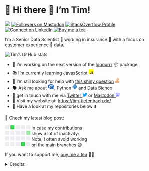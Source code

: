 
<!-- README.md is generated from README.Rmd. Please edit that file -->

# 📢 Hi there 👋 I’m Tim!

<!-- badges: start -->

[<img src="https://img.shields.io/badge/dynamic/json?url=https://raw.githubusercontent.com/TimTeaFan/dynamicTwitterHeader/main/data/followers&label=Twitter&query=$.data.followers&style=social&logo=Twitter">](https://twitter.com/timteafan/status/1511034067344572422?s=21)
<a rel="me" href="https://fosstodon.org/@TimTeaFan"><img src="https://img.shields.io/mastodon/follow/109529514106713499?domain=https%3A%2F%2Ffosstodon.org&amp;label=Mastodon%20&amp;style=social" alt="Followers on Mastodon"/></a>
<a href="https://stackoverflow.com/users/9349302/timteafan" target="blank"><img src="https://img.shields.io/stackexchange/stackoverflow/r/9349302?label=Reputation&amp;logo=StackOverflow&amp;logoColor=orange&amp;style=social" alt="StackOverflow Profile"/></a>
<a href="https://www.linkedin.com/in/timtiefenbach" target="blank"><img src="https://shields.io/badge/Connect-0A66C2?logo=linkedin&amp;logoColor=white" alt="Connect on LinkedIn"/>
</a> [![Buy me a
tea](README_files/figure-gfm/buymeatea6.svg)](https://www.buymeacoffee.com/timteafan)
<!-- badges: end -->

I’m a Senior Data Scientist 🥼 working in insurance 📝 with a focus on
customer experience 🤗 data.

![Tim’s GitHub
stats](https://github-readme-stats-sigma-five.vercel.app/api?username=timteafan&theme=tokyonight&bg_color=00000000&show_icons=true)

- 🔨 I’m working on the next version of the
  [loopurrr](https://github.com/TimTeaFan/loopurrr/) 📦 package
- 📚 I’m currently learning JavasScript <img
  src="README_files/figure-gfm/fa-icon-37c49b8093c25c439b1b4db6049857c5.svg"
  width="15" height="18" />
- 🤔 I’m still looking for help with [this shiny
  question](https://stackoverflow.com/questions/59382931/embed-an-external-shiny-app-in-another-vanilla-shiny-app)
  <img
  src="README_files/figure-gfm/fa-icon-4903764b0d4ea98d4a063b4b8bc71ee5.svg"
  width="13" height="18" />
- 🗣️ Ask me about <img
  src="README_files/figure-gfm/fa-icon-9993944d25bd9d653b35384522f3499c.svg"
  width="20" height="18" />, Python <img
  src="README_files/figure-gfm/fa-icon-96f41de4f5012384b207244a9a0ec6a3.svg"
  width="15" height="18" /> and Data Sience
- 💬 get in touch with me via
  <a href="https://www.twitter.com/timteafan">Twitter <img
  src="README_files/figure-gfm/fa-icon-b0513978debc816dec80a6717d1bea33.svg"
  width="15" height="15" /></a> or
  <a rel="me" href="https://fosstodon.org/@TimTeaFan">Mastodon <img
  src="README_files/figure-gfm/fa-icon-c52e21a2594718c2e0eaa3e007bbb9b9.svg"
  width="13" height="15" /></a>
- 🔗 Visit my website at: <https://tim-tiefenbach.de/>
- 📢 Have a look at my repositories below ⬇️

📖 Check my latest blog post: <!-- BLOG-POST-LIST:START -->
<!-- BLOG-POST-LIST:END -->

<img
src="README_files/figure-gfm/fa-icon-9d45ec2cd252b27805621d05730665a3.svg"
width="13" height="15" /> <img
src="README_files/figure-gfm/fa-icon-ff68bccec28c57297d066c0fc2fca126.svg"
width="13" height="15" /> <img
src="README_files/figure-gfm/fa-icon-9d45ec2cd252b27805621d05730665a3.svg"
width="13" height="15" /> <img
src="README_files/figure-gfm/fa-icon-9d45ec2cd252b27805621d05730665a3.svg"
width="13" height="15" /> <img
src="README_files/figure-gfm/fa-icon-9d45ec2cd252b27805621d05730665a3.svg"
width="13" height="15" /> In case my contributions<br> <img
src="README_files/figure-gfm/fa-icon-9d45ec2cd252b27805621d05730665a3.svg"
width="13" height="15" /> <img
src="README_files/figure-gfm/fa-icon-9d45ec2cd252b27805621d05730665a3.svg"
width="13" height="15" /> <img
src="README_files/figure-gfm/fa-icon-9d45ec2cd252b27805621d05730665a3.svg"
width="13" height="15" /> <img
src="README_files/figure-gfm/fa-icon-9d45ec2cd252b27805621d05730665a3.svg"
width="13" height="15" /> <img
src="README_files/figure-gfm/fa-icon-cfb4d3dafecd31a4a0d41177bf5dec21.svg"
width="13" height="15" /> show a lot of inactivity:<br> <img
src="README_files/figure-gfm/fa-icon-9d45ec2cd252b27805621d05730665a3.svg"
width="13" height="15" /> <img
src="README_files/figure-gfm/fa-icon-9d45ec2cd252b27805621d05730665a3.svg"
width="13" height="15" /> <img
src="README_files/figure-gfm/fa-icon-9d45ec2cd252b27805621d05730665a3.svg"
width="13" height="15" /> <img
src="README_files/figure-gfm/fa-icon-9d45ec2cd252b27805621d05730665a3.svg"
width="13" height="15" /> <img
src="README_files/figure-gfm/fa-icon-9d45ec2cd252b27805621d05730665a3.svg"
width="13" height="15" /> Note, I often avoid working<br> <img
src="README_files/figure-gfm/fa-icon-9d45ec2cd252b27805621d05730665a3.svg"
width="13" height="15" /> <img
src="README_files/figure-gfm/fa-icon-9d45ec2cd252b27805621d05730665a3.svg"
width="13" height="15" /> <img
src="README_files/figure-gfm/fa-icon-9d45ec2cd252b27805621d05730665a3.svg"
width="13" height="15" /> <img
src="README_files/figure-gfm/fa-icon-ff68bccec28c57297d066c0fc2fca126.svg"
width="13" height="15" /> <img
src="README_files/figure-gfm/fa-icon-9d45ec2cd252b27805621d05730665a3.svg"
width="13" height="15" /> on the main branches 😅

If you want to support me, [buy me a
tea](https://www.buymeacoffee.com/timteafan) 🍵😋

<details>
<summary>
Credits:
</summary>
<p>
<small>The “green tea” logo in the “buy me a tea” badge above was
created by FELIX FX from
<a href="https://thenounproject.com/icon/green-tea-1741538/" target="_blank" title="green tea Icons">Noun
Project</a> and is licensed under
<a href="https://creativecommons.org/licenses/by/3.0/" target="_blank">CC
BY 3.0</a></small>
</p>
</details>
